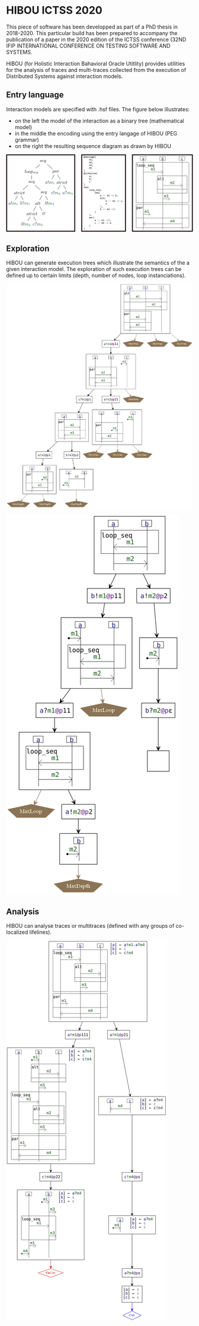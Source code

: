 # HIBOU ICTSS 2020

This piece of software has been developped as part of a PhD thesis in 2018-2020.
This particular build has been prepared to accompany the publication of a paper in the 2020 edition of the ICTSS
conference (32ND IFIP INTERNATIONAL CONFERENCE ON TESTING SOFTWARE AND SYSTEMS.

HIBOU (for Holistic Interaction Bahavioral Oracle Utitlity) provides utilities for the analysis of traces and 
multi-traces collected from the execution of Distributed Systems against interaction models.

## Entry language

Interaction models are specified with .hsf files.
The figure below illustrates:
- on the left the model of the interaction as a binary tree (mathematical model)
- in the middle the encoding using the entry langage of HIBOU (PEG grammar)
- on the right the resulting sequence diagram as drawn by HIBOU  

![image info](./README_entry_schema.png)


## Exploration

HIBOU can generate execution trees which illustrate the semantics of the a given interaction model.
The exploration of such execution trees can be defined up to certain limits (depth, number of nodes, loop 
instanciations).

![image info](./README_explo1.png)

![image info](./README_explo2.png)

## Analysis

HIBOU can analyse traces or multitraces (defined with any groups of co-localized lifelines).

![image info](./README_ana1.png)